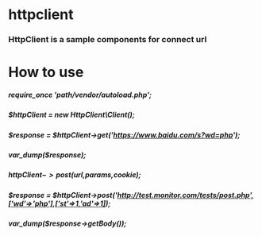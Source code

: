 # httpclient
### HttpClient is a sample components for connect url
###
###
###

# How to use
##### require_once 'path/vendor/autoload.php';

##### $httpClient = new HttpClient\Client();
##### $response = $httpClient->get('https://www.baidu.com/s?wd=php');
##### var_dump($response);

##### $httpClient->post($url,$params,$cookie);
##### $response = $httpClient->post('http://test.monitor.com/tests/post.php',['wd'=>'php'],['st'=>1,'ad'=>1]);

##### var_dump($response->getBody());
